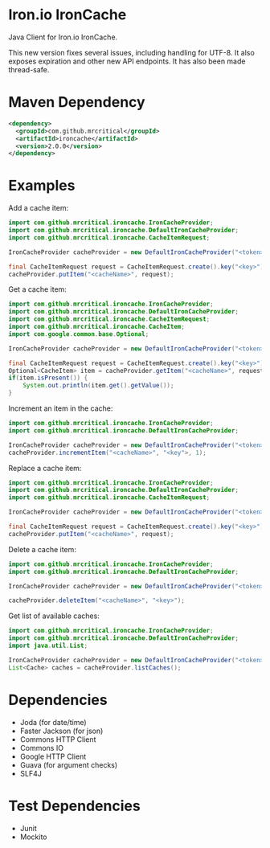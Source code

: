 Iron.io IronCache
=========

Java Client for Iron.io IronCache.

This new version fixes several issues, including handling for UTF-8. It also exposes expiration and other new API endpoints. It has also been made thread-safe.

Maven Dependency
=========

``` xml
<dependency>
  <groupId>com.github.mrcritical</groupId>
  <artifactId>ironcache</artifactId>
  <version>2.0.0</version>
</dependency>
```

Examples
=========

Add a cache item:

``` java
import com.github.mrcritical.ironcache.IronCacheProvider;
import com.github.mrcritical.ironcache.DefaultIronCacheProvider;
import com.github.mrcritical.ironcache.CacheItemRequest;

IronCacheProvider cacheProvider = new DefaultIronCacheProvider("<token>", "<projectId>");

final CacheItemRequest request = CacheItemRequest.create().key("<key>").value("<value>");
cacheProvider.putItem("<cacheName>", request);
```

Get a cache item:

``` java
import com.github.mrcritical.ironcache.IronCacheProvider;
import com.github.mrcritical.ironcache.DefaultIronCacheProvider;
import com.github.mrcritical.ironcache.CacheItemRequest;
import com.github.mrcritical.ironcache.CacheItem;
import com.google.common.base.Optional;

IronCacheProvider cacheProvider = new DefaultIronCacheProvider("<token>", "<projectId>");

final CacheItemRequest request = CacheItemRequest.create().key("<key>").value("<value>");
Optional<CacheItem> item = cacheProvider.getItem("<cacheName>", request);
if(item.isPresent()) {
	System.out.println(item.get().getValue());
}
```

Increment an item in the cache:

``` java
import com.github.mrcritical.ironcache.IronCacheProvider;
import com.github.mrcritical.ironcache.DefaultIronCacheProvider;

IronCacheProvider cacheProvider = new DefaultIronCacheProvider("<token>", "<projectId>");
cacheProvider.incrementItem("<cacheName>", "<key">, 1);
```

Replace a cache item:

``` java
import com.github.mrcritical.ironcache.IronCacheProvider;
import com.github.mrcritical.ironcache.DefaultIronCacheProvider;
import com.github.mrcritical.ironcache.CacheItemRequest;

IronCacheProvider cacheProvider = new DefaultIronCacheProvider("<token>", "<projectId>");

final CacheItemRequest request = CacheItemRequest.create().key("<key>").value("<value>");
cacheProvider.putItem("<cacheName>", request);
```

Delete a cache item:

``` java
import com.github.mrcritical.ironcache.IronCacheProvider;
import com.github.mrcritical.ironcache.DefaultIronCacheProvider;

IronCacheProvider cacheProvider = new DefaultIronCacheProvider("<token>", "<projectId>");

cacheProvider.deleteItem("<cacheName>", "<key>");
```
	
Get list of available caches:

``` java
import com.github.mrcritical.ironcache.IronCacheProvider;
import com.github.mrcritical.ironcache.DefaultIronCacheProvider;
import java.util.List;

IronCacheProvider cacheProvider = new DefaultIronCacheProvider("<token>", "<projectId>");
List<Cache> caches = cacheProvider.listCaches();
```
	
Dependencies
=========
- Joda (for date/time)
- Faster Jackson (for json)
- Commons HTTP Client
- Commons IO
- Google HTTP Client
- Guava (for argument checks)
- SLF4J

Test Dependencies
=========
- Junit
- Mockito
